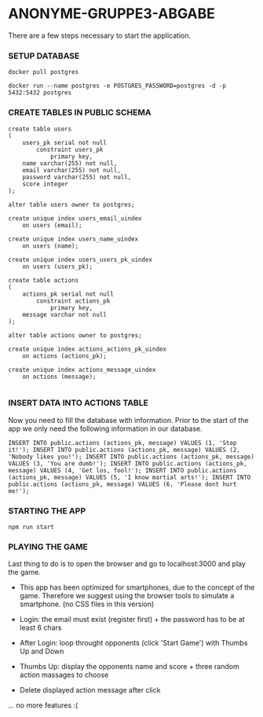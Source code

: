 # ANONYME-GRUPPE3-ABGABE

There are a few steps necessary to start the application.

### SETUP DATABASE

```
docker pull postgres
```
```
docker run --name postgres -e POSTGRES_PASSWORD=postgres -d -p 5432:5432 postgres
```

### CREATE TABLES IN PUBLIC SCHEMA

```
create table users
(
	users_pk serial not null
		constraint users_pk
			primary key,
	name varchar(255) not null,
	email varchar(255) not null,
	password varchar(255) not null,
	score integer
);

alter table users owner to postgres;

create unique index users_email_uindex
	on users (email);

create unique index users_name_uindex
	on users (name);

create unique index users_users_pk_uindex
	on users (users_pk);

create table actions
(
	actions_pk serial not null
		constraint actions_pk
			primary key,
	message varchar not null
);

alter table actions owner to postgres;

create unique index actions_actions_pk_uindex
	on actions (actions_pk);

create unique index actions_message_uindex
	on actions (message);
  
```

### INSERT DATA INTO ACTIONS TABLE
Now you need to fill the database with information. Prior to the start of the app we only need the following information in our database.

```
INSERT INTO public.actions (actions_pk, message) VALUES (1, 'Stop it!'); INSERT INTO public.actions (actions_pk, message) VALUES (2, 'Nobody likes you!'); INSERT INTO public.actions (actions_pk, message) VALUES (3, 'You are dumb!'); INSERT INTO public.actions (actions_pk, message) VALUES (4, 'Get los, fool!'); INSERT INTO public.actions (actions_pk, message) VALUES (5, 'I know martial arts!'); INSERT INTO public.actions (actions_pk, message) VALUES (6, 'Please dont hurt me!');

```

### STARTING THE APP 

```
npm run start 

```

### PLAYING THE GAME 
Last thing to do is to open the browser and go to localhost:3000 and play the game.

- This app has been optimized for smartphones, due to the concept of the game.
Therefore we suggest using the browser tools to simulate a smartphone. (no CSS files in this version)

- Login: the email must exist (register first) + the password has to be at least 6 chars

- After Login: loop throught opponents (click 'Start Game') with Thumbs Up and Down

- Thumbs Up: display the opponents name and score + three random action massages to choose 

- Delete displayed action message after click

... no more features :(







